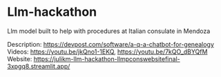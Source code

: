 # Llm-hackathon
Llm model built to help with procedures at Italian consulate in Mendoza

Description: https://devpost.com/software/a-q-a-chatbot-for-genealogy </br>
Videos: https://youtu.be/jkQno1-1EKQ, https://youtu.be/7kQO_dBYQfM </br>
Website: https://julikm-llm-hackathon-llmpconswebsitefinal-3xpgq8.streamlit.app/
